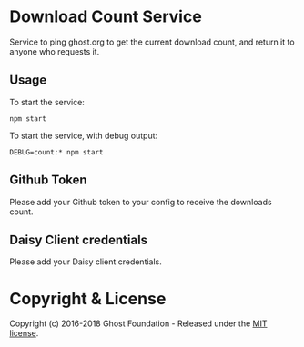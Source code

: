 # Download Count Service

Service to ping ghost.org to get the current download count, and return it to anyone who requests it.

## Usage

To start the service:

`npm start`

To start the service, with debug output:

`DEBUG=count:* npm start`


## Github Token
Please add your Github token to your config to receive the downloads count.

## Daisy Client credentials
Please add your Daisy client credentials.

# Copyright & License

Copyright (c) 2016-2018 Ghost Foundation - Released under the [MIT license](LICENSE).
